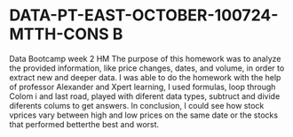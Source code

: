 # DATA-PT-EAST-OCTOBER-100724-MTTH-CONS B
Data Bootcamp week 2 HM
The purpose of this homework was to analyze the provided information, like price changes, dates, and volume, in order to extract new and deeper data.
I was able to do the homework with the help of professor Alexander and Xpert learning, I used formulas, loop through Colom i and  last road, played with diferent data types, subtruct and divide diferents colums to get answers.
In conclusion, I could see how stock vprices vary between high and low prices on the same date or the stocks that performed betterthe best and worst.